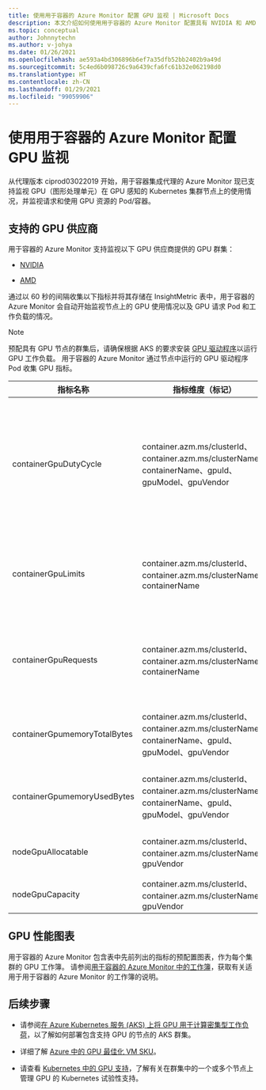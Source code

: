 ```yaml
---
title: 使用用于容器的 Azure Monitor 配置 GPU 监视 | Microsoft Docs
description: 本文介绍如何使用用于容器的 Azure Monitor 配置具有 NVIDIA 和 AMD GPU 支持的节点的 Kubernetes 群集。
ms.topic: conceptual
author: Johnnytechn
ms.author: v-johya
ms.date: 01/26/2021
ms.openlocfilehash: ae593a4bd306896b6ef7a35dfb52bb2402b9a49d
ms.sourcegitcommit: 5c4ed6b098726c9a6439cfa6fc61b32e062198d0
ms.translationtype: HT
ms.contentlocale: zh-CN
ms.lasthandoff: 01/29/2021
ms.locfileid: "99059906"
---
```

# <a name="configure-gpu-monitoring-with-azure-monitor-for-containers"></a>使用用于容器的 Azure Monitor 配置 GPU 监视

从代理版本 ciprod03022019 开始，用于容器集成代理的 Azure Monitor 现已支持监视 GPU（图形处理单元）在 GPU 感知的 Kubernetes 集群节点上的使用情况，并监视请求和使用 GPU 资源的 Pod/容器。

## <a name="supported-gpu-vendors"></a>支持的 GPU 供应商

用于容器的 Azure Monitor 支持监视以下 GPU 供应商提供的 GPU 群集：

- [NVIDIA](https://developer.nvidia.com/kubernetes-gpu)

- [AMD](https://github.com/RadeonOpenCompute/k8s-device-plugin)

通过以 60 秒的间隔收集以下指标并将其存储在 InsightMetric 表中，用于容器的 Azure Monitor 会自动开始监视节点上的 GPU 使用情况以及 GPU 请求 Pod 和工作负载的情况。

>[!NOTE]
>预配具有 GPU 节点的群集后，请确保根据 AKS 的要求安装 [GPU 驱动程序](../../aks/gpu-cluster.md)以运行 GPU 工作负载。 用于容器的 Azure Monitor 通过节点中运行的 GPU 驱动程序 Pod 收集 GPU 指标。 

|指标名称 |指标维度（标记） |说明 |
|------------|------------------------|------------|
|containerGpuDutyCycle |container.azm.ms/clusterId、container.azm.ms/clusterName、containerName、gpuId、gpuModel、gpuVendor|在刚过去的采样周期（60 秒）中，GPU 处于繁忙/积极处理容器的状态的时间百分比。 占空比是 1 到 100 之间的数字。 |
|containerGpuLimits |container.azm.ms/clusterId、container.azm.ms/clusterName、containerName |每个容器可以将限值指定为一个或多个 GPU。 不能请求或限制为 GPU 的一部分。 |
|containerGpuRequests |container.azm.ms/clusterId、container.azm.ms/clusterName、containerName |每个容器可以请求一个或多个 GPU。 不能请求或限制为 GPU 的一部分。|
|containerGpumemoryTotalBytes |container.azm.ms/clusterId、container.azm.ms/clusterName、containerName、gpuId、gpuModel、gpuVendor |可用于特定容器的 GPU 内存量（以字节为单位）。 |
|containerGpumemoryUsedBytes |container.azm.ms/clusterId、container.azm.ms/clusterName、containerName、gpuId、gpuModel、gpuVendor |特定容器使用的 GPU 内存量（以字节为单位）。 |
|nodeGpuAllocatable |container.azm.ms/clusterId、container.azm.ms/clusterName、gpuVendor |节点中可供 Kubernetes 使用的 GPU 数。 |
|nodeGpuCapacity |container.azm.ms/clusterId、container.azm.ms/clusterName、gpuVendor |节点中的 GPU 总数。 |

## <a name="gpu-performance-charts"></a>GPU 性能图表 

用于容器的 Azure Monitor 包含表中先前列出的指标的预配置图表，作为每个集群的 GPU 工作簿。 请参阅[用于容器的 Azure Monitor 中的工作簿](container-insights-reports.md)，获取有关适用于用于容器的 Azure Monitor 的工作簿的说明。

## <a name="next-steps"></a>后续步骤

- 请参阅[在 Azure Kubernetes 服务 (AKS) 上将 GPU 用于计算密集型工作负荷](../../aks/gpu-cluster.md)，以了解如何部署包含支持 GPU 的节点的 AKS 群集。

- 详细了解 [Azure 中的 GPU 最佳化 VM SKU](../../virtual-machines/sizes-gpu.md)。

- 请查看 [Kubernetes 中的 GPU 支持](https://kubernetes.io/docs/tasks/manage-gpus/scheduling-gpus/)，了解有关在群集中的一个或多个节点上管理 GPU 的 Kubernetes 试验性支持。

